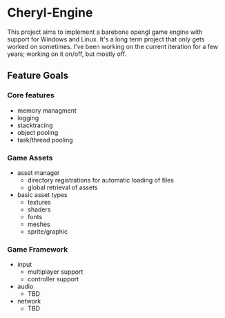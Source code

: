 # Cheryl-Engine
This project aims to implement a barebone opengl game engine with support for Windows and Linux. It's a long term project that only gets worked on sometimes. I've been working on the current iteration for a few years; working on it on/off, but mostly off.

## Feature Goals
### Core features
- memory managment
- logging
- stacktracing
- object pooling
- task/thread pooling
### Game Assets
- asset manager
  - directory registrations for automatic loading of files
  - global retrieval of assets
- basic asset types
  - textures
  - shaders
  - fonts
  - meshes
  - sprite/graphic
### Game Framework
- input
  - multiplayer support
  - controller support
- audio
  - TBD
- network
  - TBD
